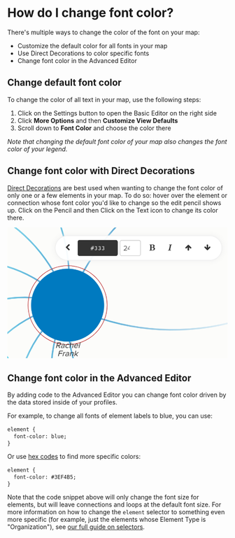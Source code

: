 # How do I change font color? 

There's multiple ways to change the color of the font on your map: 

- Customize the default color for all fonts in your map
- Use Direct Decorations to color specific fonts
- Change font color in the Advanced Editor

## Change default font color

To change the color of all text in your map, use the following steps: 

1. Click on the Settings button to open the Basic Editor on the right side
2. Click **More Options** and then **Customize View Defaults**
3. Scroll down to **Font Color** and choose the color there

*Note that changing the default font color of your map also changes the font color of your legend.*

## Change font color with Direct Decorations
[Direct Decorations](/guides/direct-decorations.md) are best used when wanting to change the font color of only one or a few elements in your map.
To do so: hover over the element or connection whose font color you'd like to change so the edit pencil shows up. Click on the Pencil and then Click on the Text icon to change its color there. 

![Direct Decorations Font Color](/images/dir-dec-font-color.png)

## Change font color in the Advanced Editor
By adding code to the Advanced Editor you can change font color driven by the data stored inside of your profiles. 

For example, to change all fonts of element labels to blue, you can use:

```
element {
  font-color: blue;
}
```

Or use [hex codes](https://htmlcolorcodes.com/) to find more specific colors: 

```
element {
  font-color: #3EF4B5;
}
```

Note that the code snippet above will only change the font size for elements, but will leave connections and loops at the default font size. For more information on how to change the `element` selector to something even more specific (for example, just the elements whose Element Type is "Organization"), see [our full guide on selectors](/guides/selectors.md).
